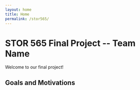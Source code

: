 ```yaml
---
layout: home
title: Home
permalink: /stor565/
---
```


# STOR 565 Final Project -- Team Name 

Welcome to our final project!

## Goals and Motivations


